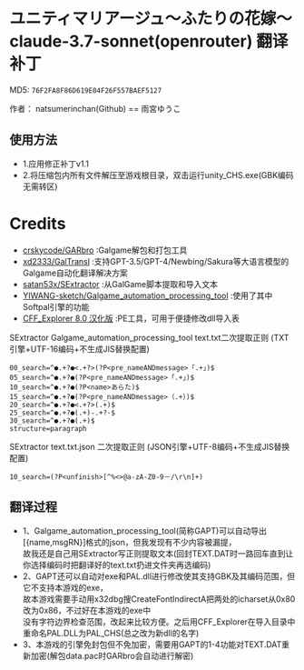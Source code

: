 # ユニティマリアージュ～ふたりの花嫁～ claude-3.7-sonnet(openrouter) 翻译补丁

MD5: `76F2FA8F86D619E04F26F557BAEF5127`

作者： natsumerinchan(Github) == 雨宮ゆうこ

## 使用方法

- 1.应用修正补丁v1.1
- 2.将压缩包内所有文件解压至游戏根目录，双击运行unity_CHS.exe(GBK编码无需转区)

# Credits

- [crskycode/GARbro](https://github.com/crskycode/GARbro) :Galgame解包和打包工具
- [xd2333/GalTransl](https://github.com/xd2333/GalTransl.git) :支持GPT-3.5/GPT-4/Newbing/Sakura等大语言模型的Galgame自动化翻译解决方案
- [satan53x/SExtractor](https://github.com/satan53x/SExtractor.git) :从GalGame脚本提取和导入文本
- [YIWANG-sketch/Galgame_automation_processing_tool](https://github.com/YIWANG-sketch/Galgame_automation_processing_tool.git) :使用了其中Softpal引擎的功能
- [CFF_Explorer 8.0 汉化版](https://bbs.kanxue.com/thread-158547-1.htm) :PE工具，可用于便捷修改dll导入表

SExtractor Galgame_automation_processing_tool text.txt二次提取正则
(TXT引擎+UTF-16编码+不生成JIS替换配置)

```
00_search=^●.+?●<.+?>(?P<pre_nameANDmessage>「.+」)$
05_search=^●.+?●(?P<pre_nameANDmessage>「.+」)$
10_search=^●.+?●(?P<name>あらた)$
15_search=^●.+?●(?P<pre_nameANDmessage>（.+）)$
20_search=^●.+?●<.+?>(.+)$
25_search=^●.+?●(.+)-.+?-$
30_search=^●.+?●(.+)$
structure=paragraph
```

SExtractor text.txt.json 二次提取正则
(JSON引擎+UTF-8编码+不生成JIS替换配置)
```
10_search=(?P<unfinish>[^%<>@a-zA-Z0-9－/\r\n]+)
```

## 翻译过程
- 1、Galgame_automation_processing_tool(简称GAPT)可以自动导出[{name,msgRN}]格式的json，但我发现有不少内容被漏提，<br>
故我还是自己用SExtractor写正则提取文本(回封TEXT.DAT时一路回车直到让你选择编码时把翻译好的text.txt扔进文件夹再选编码)
- 2、GAPT还可以自动对exe和PAL.dll进行修改使其支持GBK及其编码范围，但它不支持本游戏的exe，<br>
故本游戏需要手动用x32dbg搜CreateFontIndirectA把两处的icharset从0x80改为0x86，不过好在本游戏的exe中<br>
没有字符边界检查范围，改起来比较方便。之后用CFF_Explorer在导入目录中重命名PAL.DLL为PAL_CHS(总之改为新dll的名字)
- 3、本游戏的引擎免封包但不免加密，需要用GAPT的1-4功能对TEXT.DAT重新加密(解包data.pac时GARbro会自动进行解密)
